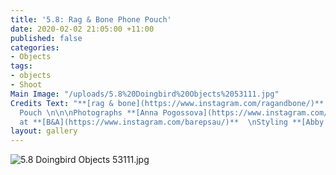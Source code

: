 ```yaml
---
title: '5.8: Rag & Bone Phone Pouch'
date: 2020-02-02 21:05:00 +11:00
published: false
categories:
- Objects
tags:
- objects
- Shoot
Main Image: "/uploads/5.8%20Doingbird%20Objects%2053111.jpg"
Credits Text: "**[rag & bone](https://www.instagram.com/ragandbone/)** Atlas Phone
  Pouch \n\n\nPhotographs **[Anna Pogossova](https://www.instagram.com/annapogossova/)**
  at **[B&A](https://www.instagram.com/barepsau/)**  \nStyling **[Abby Bennett](https://www.instagram.com/bennett_abby/)**"
layout: gallery
---
```


![5.8 Doingbird Objects 53111.jpg](/uploads/5.8%20Doingbird%20Objects%2053111.jpg)